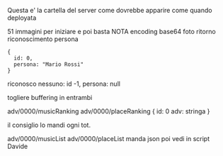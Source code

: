 Questa e' la cartella del server come dovrebbe apparire come quando deployata


51 immagini per iniziare e poi basta NOTA
encoding base64 foto
ritorno riconoscimento persona
```
{
  id: 0,
  persona: "Mario Rossi"
}
```
riconosco nessuno: id -1, persona: null

togliere buffering in entrambi

adv/0000/musicRanking
adv/0000/placeRanking
{
  id: 0
  adv: stringa
}

il consiglio lo mandi ogni tot.

adv/0000/musicList
adv/0000/placeList
manda json poi vedi in script Davide
